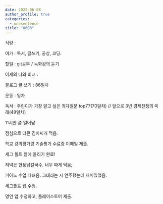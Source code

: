 ```yaml
---
date: 2022-06-08
author_profile: true
categories:
  - onesentence
title: "0608"
---
```


식량 : 

여가 : 독서, 글쓰기, 공상, 코딩.

할일 : git공부 / 녹화강의 듣기

어제의 나와 비교 : 


블로그 글 쓰기 : 86일차

운동 : 일차

독서 : 주린이가 가장 알고 싶은 최다질문 top77(70일차)  // 앞으로 3년 경제전쟁의 미래(49일차)


11시반 쯤 일어남.

점심으로 더큰 김치찌개 먹음.

학교 강의평가랑 기술평가 수료증 이메일 제출.

세그 폴트 웹에 올리기 완료!

저녁은 현풍닭칼국수, 너무 짜게 먹음;

피아노 수업 다녀옴. 그대라는 시 연주했는데 재미있었음.

세그폴트 웹 수정.

명언 앱 수정하고, 플레이스토어 제출.